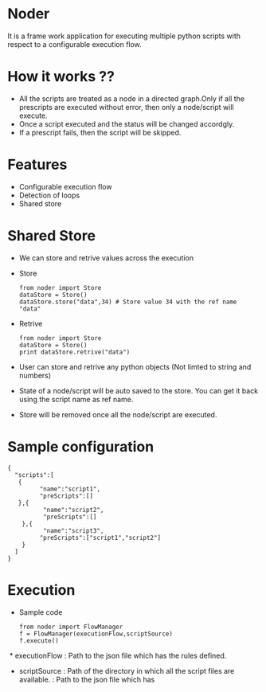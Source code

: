 # Noder
It is a frame work application for executing multiple python scripts with respect to a configurable execution flow. 
# How it works ??
 * All the scripts are treated as a node in a directed graph.Only if all the prescripts are executed without error, then only a node/script will execute.
 * Once a script executed and the status will be changed accordgly. 
 * If a prescript fails, then the script will be skipped.
# Features
 * Configurable execution flow
 * Detection of loops
 * Shared store 
# Shared Store
 * We can store and retrive values across the execution
 * Store 
 
       from noder import Store
       dataStore = Store()
       dataStore.store("data",34) # Store value 34 with the ref name "data"
 * Retrive
        
       from noder import Store
       dataStore = Store()
       print dataStore.retrive("data")
 * User can store and retrive any python objects (Not limted to string and numbers)
 * State of a node/script will be auto saved to the store. You can get it back using the script name as ref name.
 * Store will be removed once all the node/script are executed.
 
# Sample configuration
       
    {   
      "scripts":[
   	   {
   		     "name":"script1",
   		     "preScripts":[]		
   	   },{
   		      "name":"script2",
   		      "preScripts":[]		
   	    },{
   		      "name":"script3",
   		     "preScripts":["script1","script2"]		
   	    } 
      ] 
    }
    
# Execution 
 * Sample code
 
       from noder import FlowManager
       f = FlowManager(executionFlow,scriptSource)
       f.execute()
  * executionFlow : Path to the json file which has the rules defined.
  * scriptSource : Path of the directory in which all the script files are available.
       : Path to the json file which has 
